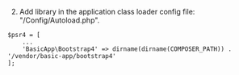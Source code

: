 2. Add library in the application class loader config file: "/Config/Autoload.php".

```
$psr4 = [
    ...
    'BasicApp\Bootstrap4' => dirname(dirname(COMPOSER_PATH)) . '/vendor/basic-app/bootstrap4'
];
```
